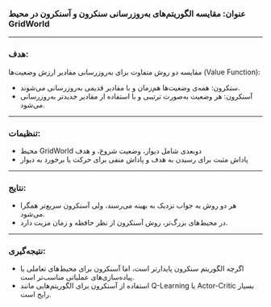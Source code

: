 
### عنوان: **مقایسه الگوریتم‌های به‌روزرسانی سنکرون و آسنکرون در محیط GridWorld**

---

###  هدف:

مقایسه دو روش متفاوت برای به‌روزرسانی مقادیر ارزش وضعیت‌ها (Value Function):

* سنکرون: همه‌ی وضعیت‌ها هم‌زمان و با مقادیر قدیمی به‌روزرسانی می‌شوند.
* آسنکرون: هر وضعیت به‌صورت ترتیبی و با استفاده از مقادیر جدیدتر به‌روزرسانی می‌شود.

---

###  تنظیمات:

* محیط GridWorld دوبعدی شامل دیوار، وضعیت شروع، و هدف
* پاداش مثبت برای رسیدن به هدف و پاداش منفی برای حرکت یا برخورد به دیوار

---

###  نتایج:

* هر دو روش به جواب نزدیک به بهینه می‌رسند، ولی آسنکرون سریع‌تر همگرا می‌شود.
* در محیط‌های بزرگ‌تر، روش آسنکرون از نظر حافظه و زمان مزیت دارد.

---

###  نتیجه‌گیری:

* اگرچه الگوریتم سنکرون پایدارتر است، اما آسنکرون برای محیط‌های تعاملی یا پیاده‌سازی‌های عملیاتی مناسب‌تر است.
* استفاده از آسنکرون برای الگوریتم‌هایی مانند Q-Learning یا Actor-Critic بسیار رایج است.
